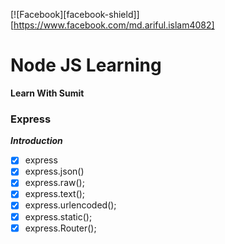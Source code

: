 [![Facebook][facebook-shield]][https://www.facebook.com/md.ariful.islam4082]

# Node JS Learning

**Learn With Sumit**

### Express

**_Introduction_**

- [x] express
- [x] express.json()
- [x] express.raw();
- [x] express.text();
- [x] express.urlencoded();
- [x] express.static();
- [x] express.Router();
